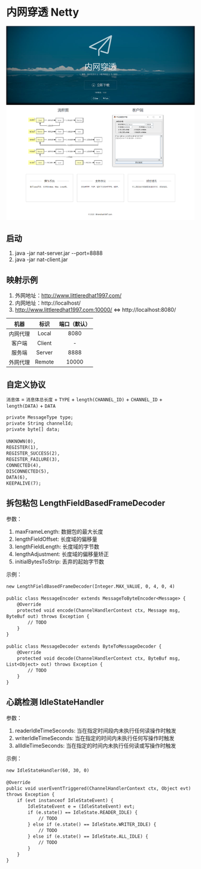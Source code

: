 # 内网穿透 Netty

![alt text](docs/home.png)

## 启动
1. java -jar nat-server.jar --port=8888
2. java -jar nat-client.jar

## 映射示例
1. 外网地址：http://www.littleredhat1997.com/
2. 内网地址：http://localhost/
3. http://www.littleredhat1997.com:10000/ <=> http://localhost:8080/

| 机器 | 标识 | 端口（默认） |
| :---: | :---: | :---: |
| 内网代理 | Local | 8080 |
| 客户端 | Client | - |
| 服务端 | Server | 8888 |
| 外网代理 | Remote | 10000 |

## 自定义协议
`消息体` = `消息体总长度` + `TYPE` + `length(CHANNEL_ID)` + `CHANNEL_ID` + `length(DATA)` + `DATA`
```
private MessageType type;
private String channelId;
private byte[] data;

UNKNOWN(0),
REGISTER(1),
REGISTER_SUCCESS(2),
REGISTER_FAILURE(3),
CONNECTED(4),
DISCONNECTED(5),
DATA(6),
KEEPALIVE(7);
```

## 拆包粘包 LengthFieldBasedFrameDecoder
参数：
1. maxFrameLength: 数据包的最大长度
2. lengthFieldOffset: 长度域的偏移量
3. lengthFieldLength: 长度域的字节数
4. lengthAdjustment: 长度域的偏移量矫正
5. initialBytesToStrip: 丢弃的起始字节数

示例：
```
new LengthFieldBasedFrameDecoder(Integer.MAX_VALUE, 0, 4, 0, 4)

public class MessageEncoder extends MessageToByteEncoder<Message> {
    @Override
    protected void encode(ChannelHandlerContext ctx, Message msg, ByteBuf out) throws Exception {
        // TODO
    }
}

public class MessageDecoder extends ByteToMessageDecoder {
    @Override
    protected void decode(ChannelHandlerContext ctx, ByteBuf msg, List<Object> out) throws Exception {
        // TODO
    }
}
```

## 心跳检测 IdleStateHandler
参数：
1. readerIdleTimeSeconds: 当在指定时间段内未执行任何读操作时触发
2. writerIdleTimeSeconds: 当在指定的时间内未执行任何写操作时触发
3. allIdleTimeSeconds: 当在指定的时间内未执行任何读或写操作时触发

示例：
```
new IdleStateHandler(60, 30, 0)

@Override
public void userEventTriggered(ChannelHandlerContext ctx, Object evt) throws Exception {
    if (evt instanceof IdleStateEvent) {
        IdleStateEvent e = (IdleStateEvent) evt;
        if (e.state() == IdleState.READER_IDLE) {
            // TODO
        } else if (e.state() == IdleState.WRITER_IDLE) {
            // TODO
        } else if (e.state() == IdleState.ALL_IDLE) {
            // TODO
        }
    }
}
```
